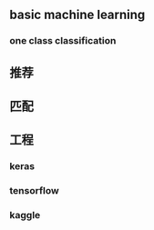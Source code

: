 ## basic machine learning
### one class classification


## 推荐

## 匹配

## 工程
### keras

### tensorflow

### kaggle
